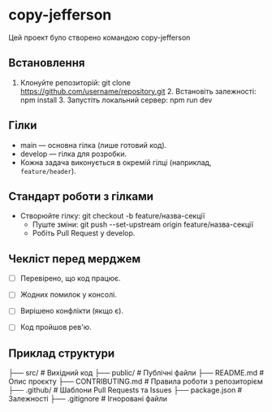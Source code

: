 # copy-jefferson
Цей проект було створено командою copy-jefferson

## Встановлення
1. Клонуйте репозиторій:
     git clone https://github.com/username/repository.git
   2. Встановіть залежності:
     npm install
   3. Запустіть локальний сервер:
     npm run dev
   
## Гілки
- main — основна гілка (лише готовий код).
- develop — гілка для розробки.
- Кожна задача виконується в окремій гілці (наприклад, `feature/header`).

## Стандарт роботи з гілками
- Створюйте гілку:
   git checkout -b feature/назва-секції
  - Пуште зміни:
   git push --set-upstream origin feature/назва-секції
  - Робіть Pull Request у develop.

## Чекліст перед мерджем
- [ ] Перевірено, що код працює.
- [ ] Жодних помилок у консолі.
- [ ] Вирішено конфлікти (якщо є).
- [ ] Код пройшов рев'ю.


## Приклад структури
├── src/                # Вихідний код
├── public/             # Публічні файли
├── README.md           # Опис проєкту
├── CONTRIBUTING.md     # Правила роботи з репозиторієм
├── .github/            # Шаблони Pull Requests та Issues
├── package.json        # Залежності
├── .gitignore          # Ігноровані файли
